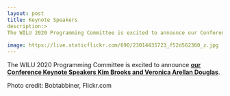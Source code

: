 ```yaml
---
layout: post
title: Keynote Speakers
description:>
The WILU 2020 Programming Committee is excited to announce our Conference Keynote Speakers
 
image: https://live.staticflickr.com/690/23014435723_f52d562360_z.jpg
---
```

The WILU 2020 Programming Committee is excited to announce
**[our Conference Keynote Speakers Kim Brooks and Veronica Arellan Douglas](https://wilu-conference.github.io/program/)**.


Photo credit: Bobtabbiner, Flickr.com

